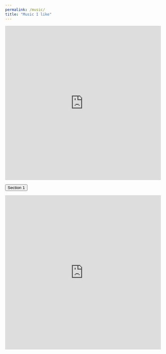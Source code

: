 ```yaml
---
permalink: /music/
title: "Music I like"
---
```


<iframe src="https://open.spotify.com/embed/playlist/6b7gDxiAIdsFrwuPTckNgB" width="100%" height="500" frameborder="0" allowtransparency="true" allow="encrypted-media"></iframe>

<button class="accordion">Section 1</button>
<div class="panel">
    <iframe src="https://open.spotify.com/embed/playlist/6b7gDxiAIdsFrwuPTckNgB" width="100%" height="500" frameborder="0" allowtransparency="true" allow="encrypted-media"></iframe>
</div>

<script>
var acc = document.getElementsByClassName("accordion");
var i;

for (i = 0; i < acc.length; i++) {
  acc[i].addEventListener("click", function() {
    this.classList.toggle("active");
    var panel = this.nextElementSibling;
    if (panel.style.maxHeight) {
      panel.style.maxHeight = null;
    } else {
      panel.style.maxHeight = panel.scrollHeight + "px";
    } 
  });
}
</script>
